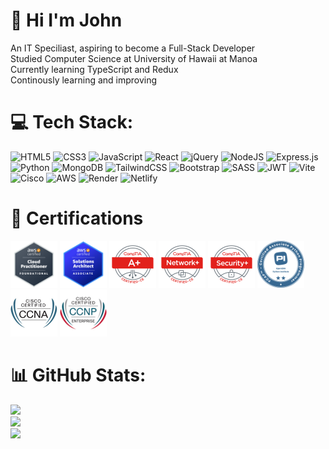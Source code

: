 # 👋 Hi I'm John
An IT Speciliast, aspiring to become a Full-Stack Developer <br>Studied Computer Science at University of Hawaii at Manoa<br>Currently learning TypeScript and Redux<br>Continously learning and improving


# 💻 Tech Stack:
![HTML5](https://img.shields.io/badge/html5-%23E34F26.svg?style=for-the-badge&logo=html5&logoColor=white) ![CSS3](https://img.shields.io/badge/css3-%231572B6.svg?style=for-the-badge&logo=css3&logoColor=white) ![JavaScript](https://img.shields.io/badge/javascript-%23323330.svg?style=for-the-badge&logo=javascript&logoColor=%23F7DF1E) ![React](https://img.shields.io/badge/react-%2320232a.svg?style=for-the-badge&logo=react&logoColor=%2361DAFB)
![jQuery](https://img.shields.io/badge/jquery-%230769AD.svg?style=for-the-badge&logo=jquery&logoColor=white) 
![NodeJS](https://img.shields.io/badge/node.js-6DA55F?style=for-the-badge&logo=node.js&logoColor=white)
![Express.js](https://img.shields.io/badge/express.js-%23404d59.svg?style=for-the-badge&logo=express&logoColor=%2361DAFB)
![Python](https://img.shields.io/badge/python-3670A0?style=for-the-badge&logo=python&logoColor=ffdd54)
![MongoDB](https://img.shields.io/badge/MongoDB-%234ea94b.svg?style=for-the-badge&logo=mongodb&logoColor=white)
![TailwindCSS](https://img.shields.io/badge/tailwindcss-%2338B2AC.svg?style=for-the-badge&logo=tailwind-css&logoColor=white)
![Bootstrap](https://img.shields.io/badge/bootstrap-%238511FA.svg?style=for-the-badge&logo=bootstrap&logoColor=white)
![SASS](https://img.shields.io/badge/SASS-hotpink.svg?style=for-the-badge&logo=SASS&logoColor=white)
![JWT](https://img.shields.io/badge/JWT-black?style=for-the-badge&logo=JSON%20web%20tokens) ![Vite](https://img.shields.io/badge/vite-%23646CFF.svg?style=for-the-badge&logo=vite&logoColor=white)  ![Cisco](https://img.shields.io/badge/cisco-%23049fd9.svg?style=for-the-badge&logo=cisco&logoColor=black) ![AWS](https://img.shields.io/badge/AWS-%23FF9900.svg?style=for-the-badge&logo=amazon-aws&logoColor=white) ![Render](https://img.shields.io/badge/Render-%46E3B7.svg?style=for-the-badge&logo=render&logoColor=white) ![Netlify](https://img.shields.io/badge/netlify-%23000000.svg?style=for-the-badge&logo=netlify&logoColor=#00C7B7)

# 🚀 Certifications
[<img src="./Certifications/AWS_CCP.png" alt="AWS-CCP" width="75" height="75"/>](https://www.credly.com/badges/4b1b5ad5-7c45-4386-9d3b-df65f36986da/public_url) [<img src="./Certifications/AWS_SAA.png" alt="AWS-SAA" width="75" height="75"/>](https://www.credly.com/badges/69c64006-cfd3-4a37-b42f-6938aeff273b/public_url) [<img src="./Certifications/CompTIA_A+.png" alt="CompTIA-A+" width="75" height="75"/>](https://www.credly.com/badges/6e8613ce-409b-4389-9c46-326586e00979/public_url) [<img src="./Certifications/CompTIA_Network+.png" alt="CompTIA-Network+" width="75" height="75"/>](https://www.credly.com/badges/f5e7293b-f7b0-4752-88b9-49e1963e4521/public_url) [<img src="./Certifications/CompTIA_Security+.png" alt="CompTIA-Security+" width="75" height="75"/>](https://www.credly.com/badges/8b15a852-b361-49d3-89da-1697a711cebf/public_url) [<img src="./Certifications/PCAP.png" alt="PCAP" width="75" height="75"/>](https://www.credly.com/badges/f0fe403b-7d71-4112-85c3-b8a58a76329f/public_url) [<img src="./Certifications/CCNA.png" alt="Cisco-CCNA" width="75" height="75"/>](https://www.credly.com/badges/dd1acda4-9e67-4cb0-b638-5d338c5563f0/public_url) [<img src="./Certifications/CCNP.png" alt="Cisco-CCNP" width="75" height="75"/>](https://www.credly.com/badges/d567cba4-0377-44ed-8f38-e2aa609ec971/public_url)

# 📊 GitHub Stats:
![](https://github-readme-stats.vercel.app/api?username=jbrasay&theme=dark&hide_border=false&include_all_commits=false&count_private=false)<br/>
![](https://github-readme-streak-stats.herokuapp.com/?user=jbrasay&theme=dark&hide_border=false)<br/>
![](https://github-readme-stats.vercel.app/api/top-langs/?username=jbrasay&theme=dark&hide_border=false&include_all_commits=false&count_private=false&layout=compact)

<!-- Proudly created with GPRM ( https://gprm.itsvg.in ) -->